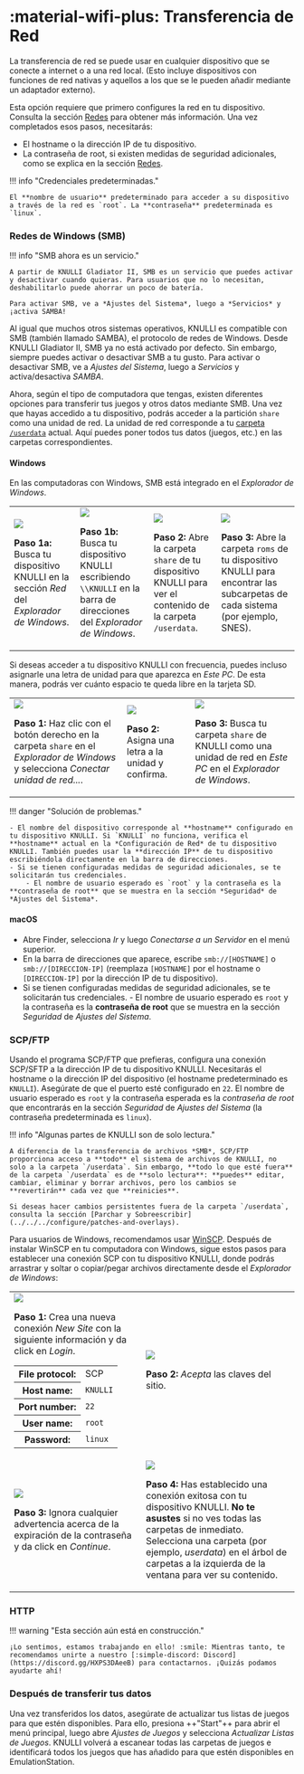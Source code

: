 # :material-wifi-plus: Transferencia de Red

La transferencia de red se puede usar en cualquier dispositivo que se conecte a internet o a una red local. (Esto incluye dispositivos con funciones de red nativas y aquellos a los que se le pueden añadir mediante un adaptador externo).

Esta opción requiere que primero configures la red en tu dispositivo. Consulta la sección [Redes](../../../configure/networking) para obtener más información. Una vez completados esos pasos, necesitarás:

* El hostname o la dirección IP de tu dispositivo.
* La contraseña de root, si existen medidas de seguridad adicionales, como se explica en la sección [Redes](../../../configure/networking).

!!! info "Credenciales predeterminadas."

	El **nombre de usuario** predeterminado para acceder a su dispositivo a través de la red es `root`. La **contraseña** predeterminada es `linux`.

### Redes de Windows (SMB)

!!! info "SMB ahora es un servicio."

	A partir de KNULLI Gladiator II, SMB es un servicio que puedes activar y desactivar cuando quieras. Para usuarios que no lo necesitan, deshabilitarlo puede ahorrar un poco de batería.

	Para activar SMB, ve a *Ajustes del Sistema*, luego a *Servicios* y ¡activa SAMBA!

Al igual que muchos otros sistemas operativos, KNULLI es compatible con SMB (también llamado SAMBA), el protocolo de redes de Windows. Desde KNULLI Gladiator II, SMB ya no está activado por defecto. Sin embargo, siempre puedes activar o desactivar SMB a tu gusto. Para activar o desactivar SMB, ve a *Ajustes del Sistema*, luego a *Servicios* y activa/desactiva *SAMBA*.

Ahora, según el tipo de computadora que tengas, existen diferentes opciones para transferir tus juegos y otros datos mediante SMB. Una vez que hayas accedido a tu dispositivo, podrás acceder a la partición `share` como una unidad de red. La unidad de red corresponde a tu [carpeta `/userdata`](../game-storage) actual. Aquí puedes poner todos tus datos (juegos, etc.) en las carpetas correspondientes.

#### Windows

En las computadoras con Windows, SMB está integrado en el *Explorador de Windows*.

<table>
	<tr>
		<td>
			<img src="/_inc/images/play/add-games/001a-smb-find-in-network-section.png">
			<p><strong>Paso 1a: </strong>Busca tu dispositivo KNULLI en la sección <em>Red</em> del <em>Explorador de Windows</em>.</p>
		</td>
		<td>
			<img src="/_inc/images/play/add-games/001b-smb-find-by-hostname.png">
	    	<p><strong>Paso 1b: </strong>Busca tu dispositivo KNULLI escribiendo <code>\\KNULLI</code> en la barra de direcciones del <em>Explorador de Windows</em>.</p>
		</td>
		<td>
			<img src="/_inc/images/play/add-games/002-smb-open-share-folder.png">
			<p><strong>Paso 2: </strong>Abre la carpeta <code>share</code> de tu dispositivo KNULLI para ver el contenido de la carpeta <code>/userdata</code>.</p>
		</td>
		<td>
			<img src="/_inc/images/play/add-games/003-smb-find-system-in-roms-folder.png">
			<p><strong>Paso 3: </strong>Abre la carpeta <code>roms</code> de tu dispositivo KNULLI para encontrar las subcarpetas de cada sistema (por ejemplo, SNES).</p>
		</td>
	</tr>
</table>

Si deseas acceder a tu dispositivo KNULLI con frecuencia, puedes incluso asignarle una letra de unidad para que aparezca en *Este PC*. De esta manera, podrás ver cuánto espacio te queda libre en la tarjeta SD.

<table>
	<tr>
		<td>
			<img src="/_inc/images/play/add-games/004-smb-map-network-drive.png">
			<p><strong>Paso 1: </strong>Haz clic con el botón derecho en la carpeta <code>share</code> en el <em>Explorador de Windows</em> y selecciona <em>Conectar unidad de red...</em>.</p>
		</td>
		<td>
			<img src="/_inc/images/play/add-games/005-smb-map-network-drive.png">
	    	<p><strong>Paso 2: </strong>Asigna una letra a la unidad y confirma.</p>
		</td>
		<td>
			<img src="/_inc/images/play/add-games/006-smb-map-network-drive.png">
			<p><strong>Paso 3: </strong>Busca tu carpeta <code>share</code> de KNULLI como una unidad de red en <em>Este PC</em> en el <em>Explorador de Windows</em>.</p>
		</td>
	</tr>
</table>

!!! danger "Solución de problemas."

	- El nombre del dispositivo corresponde al **hostname** configurado en tu dispositivo KNULLI. Si `KNULLI` no funciona, verifica el **hostname** actual en la *Configuración de Red* de tu dispositivo KNULLI. También puedes usar la **dirección IP** de tu dispositivo escribiéndola directamente en la barra de direcciones.
	- Si se tienen configuradas medidas de seguridad adicionales, se te solicitarán tus credenciales.
		- El nombre de usuario esperado es `root` y la contraseña es la **contraseña de root** que se muestra en la sección *Seguridad* de *Ajustes del Sistema*.
    
#### macOS

- Abre Finder, selecciona *Ir* y luego *Conectarse a un Servidor* en el menú superior.
- En la barra de direcciones que aparece, escribe `smb://[HOSTNAME]` o `smb://[DIRECCION-IP]` (reemplaza `[HOSTNAME]` por el hostname o `[DIRECCION-IP]` por la dirección IP de tu dispositivo).
- Si se tienen configuradas medidas de seguridad adicionales, se te solicitarán tus credenciales.
		- El nombre de usuario esperado es `root` y la contraseña es la **contraseña de root** que se muestra en la sección *Seguridad* de *Ajustes del Sistema*.

### SCP/FTP

Usando el programa SCP/FTP que prefieras, configura una conexión SCP/SFTP a la dirección IP de tu dispositivo KNULLI. Necesitarás el hostname o la dirección IP del dispositivo (el hostname predeterminado es `KNULLI`). Asegúrate de que el puerto esté configurado en `22`. El nombre de usuario esperado es `root` y la contraseña esperada es la *contraseña de root* que encontrarás en la sección *Seguridad* de *Ajustes del Sistema* (la contraseña predeterminada es `linux`).

!!! info "Algunas partes de KNULLI son de solo lectura."

	A diferencia de la transferencia de archivos *SMB*, SCP/FTP proporciona acceso a **todo** el sistema de archivos de KNULLI, no solo a la carpeta `/userdata`. Sin embargo, **todo lo que esté fuera** de la carpeta `/userdata` es de **solo lectura**: **puedes** editar, cambiar, eliminar y borrar archivos, pero los cambios se **revertirán** cada vez que **reinicies**.

	Si deseas hacer cambios persistentes fuera de la carpeta `/userdata`, consulta la sección [Parchar y Sobreescribir](../../../configure/patches-and-overlays).

Para usuarios de Windows, recomendamos usar [WinSCP](https://winscp.net). Después de instalar WinSCP en tu computadora con Windows, sigue estos pasos para establecer una conexión SCP con tu dispositivo KNULLI, donde podrás arrastrar y soltar o copiar/pegar archivos directamente desde el *Explorador de Windows*:

<table>
	<tr>
		<td>
			<img src="/_inc/images/play/add-games/add-games-scp-001.png">
			<p><strong>Paso 1: </strong>Crea una nueva conexión <em>New Site</em> con la siguiente información y da click en <em>Login</em>.<p>
			<table>
				<tr>
					<th>File protocol:</th>
					<td>SCP</td>
				</tr>
				<tr>
					<th>Host name:</th>
					<td><code>KNULLI</code></td>
				</tr>
				<tr>
					<th>Port number:</th>
					<td><code>22</code></td>
				</tr>
				<tr>
					<th>User name:</th>
					<td><code>root</code></td>
				</tr>
				<tr>
					<th>Password:</th>
					<td><code>linux</code></td>
				</tr>
			</table>
		</td>
		<td>
			<img src="/_inc/images/play/add-games/add-games-scp-002.png">
	    	<p><strong>Paso 2: </strong><em>Acepta</em> las claves del sitio.</p>
		</td>
	</tr>
	<tr>
		<td>
			<img src="/_inc/images/play/add-games/add-games-scp-003.png">
			<p><strong>Paso 3: </strong>Ignora cualquier advertencia acerca de la expiración de la contraseña y da click en <em>Continue</em>.</p>
		</td>
		<td>
			<img src="/_inc/images/play/add-games/add-games-scp-004.png">
			<p><strong>Paso 4: </strong>Has establecido una conexión exitosa con tu dispositivo KNULLI. <strong>No te asustes</strong> si no ves todas las carpetas de inmediato. Selecciona una carpeta (por ejemplo, <em>userdata</em>) en el árbol de carpetas a la izquierda de la ventana para ver su contenido.</p>
		</td>
	</tr>
</table>

### HTTP

!!! warning "Esta sección aún está en construcción."

	¡Lo sentimos, estamos trabajando en ello! :smile: Mientras tanto, te recomendamos unirte a nuestro [:simple-discord: Discord](https://discord.gg/HXPS3DAeeB) para contactarnos. ¡Quizás podamos ayudarte ahí!

### Después de transferir tus datos

Una vez transferidos los datos, asegúrate de actualizar tus listas de juegos para que estén disponibles. Para ello, presiona ++"Start"++ para abrir el menú principal, luego abre *Ajustes de Juegos* y selecciona *Actualizar Listas de Juegos*. KNULLI volverá a escanear todas las carpetas de juegos e identificará todos los juegos que has añadido para que estén disponibles en EmulationStation.
